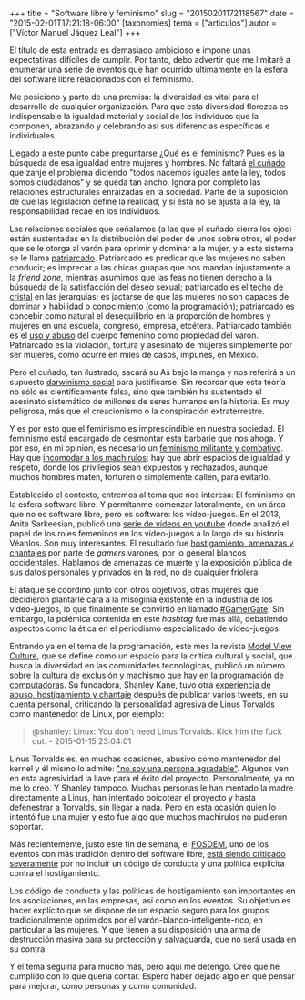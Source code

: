 +++
title = "Software libre y feminismo"
slug = "20150201172118567"
date = "2015-02-01T17:21:18-06:00"
[taxonomies]
tema = ["articulos"]
autor = ["Víctor Manuel Jáquez Leal"]
+++

El título de esta entrada es demasiado ambicioso e impone unas expectativas
difíciles de cumplir. Por tanto, debo advertir que me limitaré a enumerar una
serie de eventos que han ocurrido últimamente en la esfera del software libre
relacionados con el feminismo.

Me posiciono y parto de una premisa: la diversidad es vital para el desarrollo
de cualquier organización. Para que esta diversidad florezca es indispensable la
igualdad material y social de los individuos que la componen, abrazando y
celebrando así sus diferencias específicas e individuales.

Llegado a este punto cabe preguntarse ¿Qué es el feminismo? Pues es la búsqueda
de esa igualdad entre mujeres y hombres. No faltará [el
cuñado](http://blogs.elconfidencial.com/sociedad/espana-is-not-spain/2014-09-17/cunadismo-ilustrado-una-aproximacion-a-lo-rancio_198536/)
que zanje el problema diciendo "todos nacemos iguales ante la ley, todos somos
ciudadanos" y se queda tan ancho. Ignora por completo las relaciones
estructurales enraizadas en la sociedad. Parte de la suposición de que las
legislación define la realidad, y si ésta no se ajusta a la ley, la
responsabilidad recae en los individuos.

<!-- more -->

Las relaciones sociales que señalamos (a las que el cuñado cierra los ojos)
están sustentadas en la distribución del poder de unos sobre otros, el poder que
se le otorga al varón para oprimir y dominar a la mujer, y a este sistema se le
llama [patriarcado](http://www.mujeresenred.net/spip.php?article1396).
Patriarcado es predicar que las mujeres no saben conducir; es imprecar a las
chicas guapas que nos mandan injustamente a la *friend zone*, mientras asumimos
que las feas no tienen derecho a la búsqueda de la satisfacción del deseo
sexual; patriarcado es el [techo de
cristal](https://es.wikipedia.org/wiki/Techo_de_cristal) en las jerarquías; es
jactarse de que las mujeres no son capaces de dominar x habilidad o conocimiento
(como la programación); patriarcado es concebir como natural el desequilibrio en
la proporción de hombres y mujeres en una escuela, congreso, empresa, etcétera.
Patriarcado también es el [uso y
abuso](http://www.inmujeres.gob.mx/images/stories/carrusel/violentometro.pdf)
del cuerpo femenino como propiedad del varón. Patriarcado es la violación,
tortura y asesinato de mujeres simplemente por ser mujeres, como ocurre en miles
de casos, impunes, en México.

Pero el cuñado, tan ilustrado, sacará su As bajo la manga y nos referirá a un
supuesto [darwinismo social](https://es.wikipedia.org/wiki/Darwinismo_social)
para justificarse. Sin recordar que esta teoría no sólo es científicamente
falsa, sino que también ha sustentado el asesinato sistemático de millones de
seres humanos en la historia. Es muy peligrosa, más que el creacionismo o la
conspiración extraterrestre.

Y es por esto que el feminismo es imprescindible en nuestra sociedad. El
feminismo está encargado de desmontar esta barbarie que nos ahoga. Y por eso, en
mi opinión, es necesario un [feminismo militante y
combativo](http://youtu.be/LL1_Uli9GBs). Hay que [incomodar a los
machirulos](http://youtu.be/lx9UX72eMa0); hay que abrir espacios de igualdad y
respeto, donde los privilegios sean expuestos y rechazados, aunque muchos
hombres maten, torturen o simplemente callen, para evitarlo.

Establecido el contexto, entremos al tema que nos interesa: El feminismo en la
esfera software libre. Y permítanme comenzar lateralmente, en un área que no es
software libre, pero es software: los vídeo-juegos. En el 2013, Anita
Sarkeesian, publicó una [serie de vídeos en
youtube](http://youtu.be/X6p5AZp7r_Q?list=PLn4ob_5_ttEaA_vc8F3fjzE62esf9yP61)
donde analizó el papel de los roles femeninos en los vídeo-juegos a lo largo de
su historia. Véanlos. Son muy interesantes. El resultado fue [hostigamiento,
amenazas y chantajes](http://youtu.be/9L_Wmeg7OTU) por parte de *gamers*
varones, por lo general blancos occidentales. Hablamos de amenazas de muerte y
la exposición pública de sus datos personales y privados en la red, no de
cualquier friolera.

El ataque se coordinó junto con otros objetivos, otras mujeres que decidieron
plantarle cara a la misoginia existente en la industria de los vídeo-juegos, lo
que finalmente se convirtió en llamado
[#GamerGate](https://en.wikipedia.org/wiki/Gamergate_controversy). Sin embargo,
la polémica contenida en este *hashtag* fue más allá, debatiendo aspectos como
la ética en el periodismo especializado de vídeo-juegos.

Entrando ya en el tema de la programación, este mes la revista [Model View
Culture](https://modelviewculture.com/), que se define como un espacio para la
crítica cultural y social, que busca la diversidad en las comunidades
tecnológicas, publicó un número sobre la [cultura de exclusión y machismo que
hay en la programación de
computadoras](https://modelviewculture.com/issues/programming). Su fundadora,
Shanley Kane, tuvo otra [experiencia de abuso, hostigamiento y
chantaje](http://pastebin.com/3jAQARCy) después de publicar varios tweets, en su
cuenta personal, criticando la personalidad agresiva de Linus Torvalds como
mantenedor de Linux, por ejemplo:

> @shanley: Linux: You don't need Linus Torvalds. Kick him the fuck out. -
> 2015-01-15 23:04:01

Linus Torvalds es, en muchas ocasiones, abusivo como mantenedor del kernel y él
mismo lo admite: ["no soy una persona agradable"](http://youtu.be/bAop_8l6_cI).
Algunos ven en esta agresividad la llave para el éxito del proyecto.
Personalmente, ya no me lo creo. Y Shanley tampoco. Muchas personas le han
mentado la madre directamente a Linus, han intentado boicotear el proyecto y
hasta defenestrar a Torvalds, sin llegar a nada. Pero en esta ocasión quien lo
intentó fue una mujer y esto fue algo que muchos machirulos no pudieron
soportar.

Más recientemente, justo este fin de semana, el
[FOSDEM](https://fosdem.org/2015/), uno de los eventos con más tradición dentro
del software libre, [está siendo criticado
severamente](http://www.sarahmei.com/blog/2015/02/01/the-fosdem-conundrum/) por
no incluir un código de conducta y una política explícita contra el
hostigamiento.

Los código de conducta y las políticas de hostigamiento son importantes en los
asociaciones, en las empresas, así como en los eventos. Su objetivo es hacer
explícito que se dispone de un espacio seguro para los grupos tradicionalmente
oprimidos por el varón-blanco-inteligente-rico, en particular a las mujeres. Y
que tienen a su disposición una arma de destrucción masiva para su protección y
salvaguarda, que no será usada en su contra.

Y el tema seguiría para mucho más, pero aquí me detengo. Creo que he cumplido
con lo que quería contar. Espero haber dejado algo en qué pensar para mejorar,
como personas y como comunidad.
